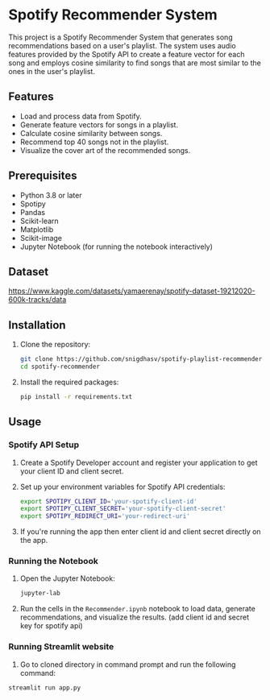 # Spotify Recommender System

This project is a Spotify Recommender System that generates song recommendations based on a user's playlist. The system uses audio features provided by the Spotify API to create a feature vector for each song and employs cosine similarity to find songs that are most similar to the ones in the user's playlist.

## Features

- Load and process data from Spotify.
- Generate feature vectors for songs in a playlist.
- Calculate cosine similarity between songs.
- Recommend top 40 songs not in the playlist.
- Visualize the cover art of the recommended songs.

## Prerequisites

- Python 3.8 or later
- Spotipy
- Pandas
- Scikit-learn
- Matplotlib
- Scikit-image
- Jupyter Notebook (for running the notebook interactively)

## Dataset

https://www.kaggle.com/datasets/yamaerenay/spotify-dataset-19212020-600k-tracks/data

## Installation

1. Clone the repository:

   ```bash
   git clone https://github.com/snigdhasv/spotify-playlist-recommender.git
   cd spotify-recommender
   ```

2. Install the required packages:
   ```bash
   pip install -r requirements.txt
   ```

## Usage

### Spotify API Setup

1. Create a Spotify Developer account and register your application to get your client ID and client secret.

2. Set up your environment variables for Spotify API credentials:

   ```bash
   export SPOTIPY_CLIENT_ID='your-spotify-client-id'
   export SPOTIPY_CLIENT_SECRET='your-spotify-client-secret'
   export SPOTIPY_REDIRECT_URI='your-redirect-uri'
   ```

3. If you're running the app then enter client id and client secret directly on the app.

### Running the Notebook

1. Open the Jupyter Notebook:

   ```bash
   jupyter-lab
   ```

2. Run the cells in the `Recommender.ipynb` notebook to load data, generate recommendations, and visualize the results. (add client id and secret key for spotify api)

### Running Streamlit website

1. Go to cloned directory in command prompt and run the following command:

```bash
streamlit run app.py
```
